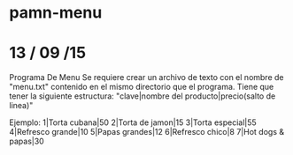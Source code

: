 # pamn-menu
# 13 / 09 /15
Programa De Menu
Se requiere crear un archivo de texto con el nombre de "menu.txt" contenido en el mismo directorio que el programa.
Tiene que tener la siguiente estructura:
"clave|nombre del producto|precio(salto de linea)"

Ejemplo:
1|Torta cubana|50
2|Torta de jamon|15
3|Torta especial|55
4|Refresco grande|10
5|Papas grandes|12
6|Refresco chico|8
7|Hot dogs & papas|30
